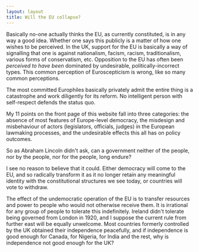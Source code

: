 ```yaml
---
layout: layout
title: Will the EU collapse?
---
```


Basically no-one actually thinks the EU, as currently constituted, is
in any way a good idea. Whether one says this publicly is a matter of
how one wishes to be perceived. In the UK, support for the EU is
basically a way of signalling that one is against nationalism, facism,
racism, traditionalism, various forms of conservatism, etc. Opposition
to the EU has often been *perceived to have been* dominated by
undesirable, politically-incorrect types. This common perception of
Euroscepticism is wrong, like so many common perceptions.

The most committed Europhiles basically privately admit the entire
thing is a catastrophe and work diligently for its reform. No intelligent
person with self-respect defends the status quo.

My 11 points on the front page of this website fall into three
categories: the absence of most features of Europe-level democracy,
the misdesign and misbehaviour of actors (legislators, officials,
judges) in the European lawmaking processes, and the undesirable
effects this all has on policy outcomes.

So as Abraham Lincoln didn't ask, can a government neither of the
people, nor by the people, nor for the people, long endure?

I see no reason to believe that it could. Either democracy will come
to the EU, and so radically transform it as it no longer retain any
meaningful identity with the constitutional structures we see today,
or countries will vote to withdraw.

The effect of the undemocratic operation of the EU is to transfer
resources and power to people who would not otherwise receive them. It
is irrational for any group of people to tolerate this
indefinitely. Ireland didn't tolerate being governed from London in
1920, and I suppose the current rule from further east will be equally
unwelcome. Most countries formerly controlled by the UK obtained their
independence peacefully, and if independence is good enough for
Canada, for Nigeria, for India and the rest, why is independence not
good enough for the UK?